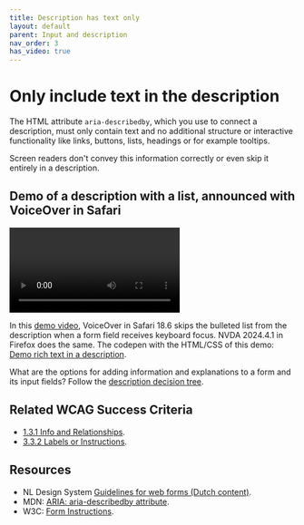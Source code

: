 ```yaml
---
title: Description has text only
layout: default
parent: Input and description
nav_order: 3
has_video: true
---
```


# Only include text in the description

The HTML attribute `aria-describedby`, which you use to connect a description, must only contain text and no additional structure or interactive functionality like links, buttons, lists, headings or for example tooltips.

Screen readers don't convey this information correctly or even skip it entirely in a description.

## Demo of a description with a list, announced with VoiceOver in Safari

<video data-able-player data-youtube-nocookie="true" data-youtube-id="6brKmJfDtNQ" data-heading-level="0"></video>

In this [demo video](https://www.youtube.com/watch?v=6brKmJfDtNQ), VoiceOver in Safari 18.6 skips the bulleted list from the description when a form field receives keyboard focus. NVDA 2024.4.1 in Firefox does the same. The codepen with the HTML/CSS of this demo: [Demo rich text in a description](https://codepen.io/rianrietveld/pen/emJedVR).

What are the options for adding information and explanations to a form and its input fields? Follow the [description decision tree]({{site.baseurl}}/docs/topics/forms/descriptions/).

## Related WCAG Success Criteria

 - [1.3.1 Info and Relationships](https://www.w3.org/WAI/WCAG22/quickref/#info-and-relationships).
 - [3.3.2 Labels or Instructions](https://www.w3.org/WAI/WCAG22/quickref/#labels-or-instructions).

## Resources

- NL Design System [Guidelines for web forms (Dutch content)](https://nldesignsystem.nl/richtlijnen/formulieren/).
- MDN: [ARIA: aria-describedby attribute](https://developer.mozilla.org/en-US/docs/Web/Accessibility/ARIA/Reference/Attributes/aria-describedby).
- W3C: [Form Instructions](https://www.w3.org/WAI/tutorials/forms/instructions/).

